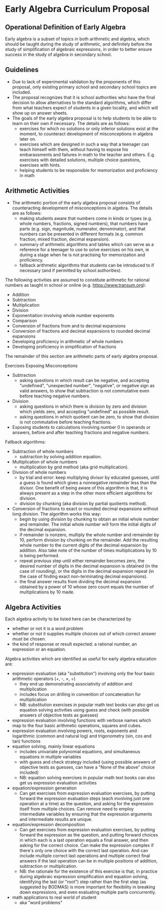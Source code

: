 # Early Algebra Curriculum Proposal

## Operational Definition of Early Algebra

Early algebra is a subset of topics in both arithmetic and algebra, which should be taught during the study of arithmetic, and definitely before the study of simplification of algebraic expressions, in order to better ensure success in the study of algebra in secondary school.

## Guidelines

- Due to lack of experimental validation by the proponents of this proposal, only existing primary school and secondary school topics are included.
- The proposal recognizes that it is school authorities who have the final decision to allow alternatives to the standard algorithms, which differ from what teachers expect of students in a given locality, and which will show up on answer sheets.
- The goals of the early algebra proposal is to help students to be able to learn on their own if necessary. The details are as follows:
  - exercises for which no solutions or only inferior solutions exist at the moment, to counteract development of misconceptions in algebra later on.
  - exercises which are designed in such a way that a teenager can teach himself with them, without having to expose his embarassments and failures in math to the teacher and others.
    E.g. exercises with detailed solutions, multiple choice questions, exercises with hints.
  - helping students to be responsible for memorization and proficiency in math

## Arithmetic Activities

- The arithmetic portion of the early algebra proposal consists of counteracting development of misconceptions in algebra. The details are as follows:
  - making students aware that numbers come in kinds or types (e.g. whole numbers, fractions, signed numbers), that numbers have parts (e.g. sign, magnitude, numerator, denominator), and that numbers can be presented in different formats (e.g. common fraction, mixed fraction, decimal expansion).
  - summary of arithmetic algorithms and tables which can serve as a reference for a teenager to use to solve exercises on his own, ie during a stage when he is not practising for memorization and proficiency.
  - fallback arithmetic algorithms that students can be introduced to if necessary (and if permitted by school authorities).

The following activities are assumed to constitute arithmetic for rational numbers as taught in school or online (e.g. https://www.transum.org):

- Addition
- Subtraction
- Multiplication
- Division
- Exponentiation involving whole number exponents
- Comparison
- Conversion of fractions from and to decimal expansions
- Conversion of fractions and decimal expansions to rounded decimal expansions
- Developing proficiency in arithmetic of whole numbers
- Developing proficiency in simplification of fractions

The remainder of this section are arithmetic parts of early algebra proposal.

Exercises Exposing Misconceptions

- Subtraction
  - asking questions in which result can be negative, and accepting "undefined", "unexpected number", "negative",
    or negative sign as valid answers, to show that subtraction is not commutative even before teaching negative numbers.
- Division
  - asking questions in which there is division by zero and division which yields zero, and accepting "undefined" as possible result.
  - asking questions in which quotient can be zero, to show that division is not commutative before teaching fractions.
- Exposing students to calculations involving number 0 in operands or answers, before and after teaching fractions and negative numbers.

Fallback algorithms:

- Subtraction of whole numbers
  - subtraction by solving addition equation.
- Multiplication of whole numbers
  - multiplication by grid method (aka grid multiplication).
- Division of whole numbers
  - by trial and error: keep multiplying divisor by educated guesses, until a guess is found which gives a nonnegative remainder less than the divisor.
    One benefit of being aware of this algorithm is that, it is always present as a step in the other more efficient algorithms for division.
  - division by chunking (aka division by partial quotients method).
- Conversion of fractions to exact or rounded decimal expansions without long division. The algorithm works this way:
  - begin by using division by chunking to obtain an initial whole number and remainder. The initial whole number will form the initial digits of the decimal expansion.
  - if remainder is nonzero, multiply the whole number and remainder by 10, perform division by chunking on the remainder. Add the resulting whole number to the current digits of the decimal expansion by addition. Also take note of the number of times multiplications by 10 is being performed.
  - repeat previous step until either remainder becomes zero, the desired number of digits in the decimal expansion is obtained (in the case of rounding), or the digits in the decimal expansion repeat (in the case of finding exact non-terminating decimal expansions).
  - the final answer results from dividing the decimal expansion obtained by a power of 10 whose zero count equals the number of multiplications by 10 made.

## Algebra Activities

Each algebra activity to be listed here can be characterized by

- whether or not it is a word problem
- whether or not it supplies multiple choices out of which correct answer must be chosen.
- the kind of response or result expected: a rational number, an expression or an equation.

Algebra activities which are identified as useful for early algebra education are:

- expression evaluation (aka "substitution") involving only the four basic arithmetic operators (+, -, &#x00D7;, &#x00F7;)
  - they end up demonstrating associativity of addition and multiplication
  - includes focus on drilling in convention of concatenation for multiplication
  - NB: substitution exercises in popular math text books can also get us equation solving activities using guess and check (with possible answers of objective tests as guesses)
- expression evaluation involving functions with verbose names which map to the four basic arithmetic operations, squares and cubes.
- expression evaluation involving powers, roots, exponents and logarithmic (common and natural log) and trigonometry (sin, cos and tan) functions
- equation solving, mainly linear equations
  - includes univariate polynomial equations, and simultaneous equations in multiple variables
  - with guess and check strategy included (using possible answers of objective tests as guesses, can have a "None of the above" choice included)
  - NB: equation solving exercises in popular math text books can also get us expression evaluation activities
- equation/expression generation
  - Can get exercises from expression evaluation exercises, by putting forward the expression evaluation steps (each involving just one operation at a time) as the question, and asking for the expression itself from multiple choices. Can remove need to employ intermediate variables by ensuring that the expression arguments and intermediate results are unique.
- equation/expression decomposition
  - Can get exercises from expression evaluation exercises, by putting forward the expression as the question, and putting forward choices in which each is a last operation equals a final answer, and then asking for the correct choice. Can make the expression complex if there's only one choice with the correct last operation. And can include multiple correct last operations and multiple correct final answers if the last operation can be in multiple positions of addition, subtraction or multiplication.
  - NB: the rationale for the existence of this exercise is that, in practice during algebraic expression simplification and equation solving, identifying the last (or "root") step rather than the first step (as suggested by BODMAS) is more important for flexibility in breaking down expressions, and even evaluating multiple parts concurrently.
- math applications to real world of student
  - aka "word problems"
